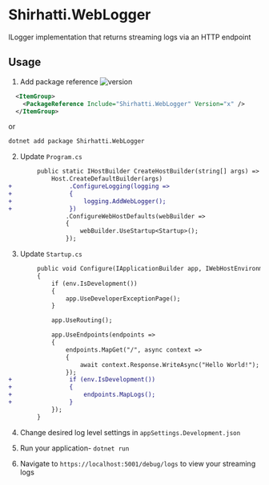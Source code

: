 # Shirhatti.WebLogger
ILogger implementation that returns streaming logs via an HTTP endpoint

## Usage

1. Add package reference ![version](https://img.shields.io/nuget/v/Shirhatti.WebLogger)

```xml
  <ItemGroup>
    <PackageReference Include="Shirhatti.WebLogger" Version="x" />
  </ItemGroup>
```
  or

```sh
dotnet add package Shirhatti.WebLogger
```

2. Update `Program.cs`

```diff
        public static IHostBuilder CreateHostBuilder(string[] args) =>
            Host.CreateDefaultBuilder(args)
+                .ConfigureLogging(logging =>
+                {
+                    logging.AddWebLogger();
+                })
                .ConfigureWebHostDefaults(webBuilder =>
                {
                    webBuilder.UseStartup<Startup>();
                });
```

3. Update `Startup.cs`

```diff
        public void Configure(IApplicationBuilder app, IWebHostEnvironment env)
        {
            if (env.IsDevelopment())
            {
                app.UseDeveloperExceptionPage();
            }

            app.UseRouting();

            app.UseEndpoints(endpoints =>
            {
                endpoints.MapGet("/", async context =>
                {
                    await context.Response.WriteAsync("Hello World!");
                });
+                if (env.IsDevelopment())
+                {
+                    endpoints.MapLogs();
+                }
            });
        }
```

4. Change desired log level settings in `appSettings.Development.json`

5. Run your application- `dotnet run`

6. Navigate to `https://localhost:5001/debug/logs` to view your streaming logs
